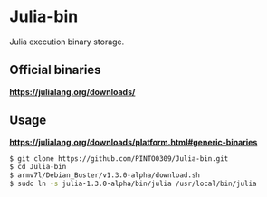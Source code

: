 # Julia-bin
Julia execution binary storage.

## Official binaries

**https://julialang.org/downloads/**

## Usage

**https://julialang.org/downloads/platform.html#generic-binaries**
```bash
$ git clone https://github.com/PINTO0309/Julia-bin.git
$ cd Julia-bin
$ armv7l/Debian_Buster/v1.3.0-alpha/download.sh
$ sudo ln -s julia-1.3.0-alpha/bin/julia /usr/local/bin/julia
```
